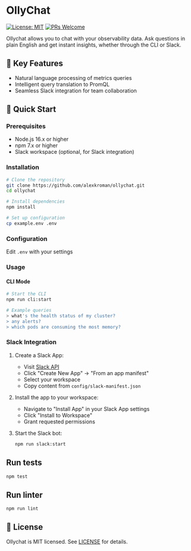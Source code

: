 # OllyChat

[![License: MIT](https://img.shields.io/badge/License-MIT-yellow.svg)](https://opensource.org/licenses/MIT)
[![PRs Welcome](https://img.shields.io/badge/PRs-welcome-brightgreen.svg)](http://makeapullrequest.com)

Ollychat allows you to chat with your observability data. Ask questions in plain English and get instant insights, whether through the CLI or Slack.

## 🌟 Key Features

- Natural language processing of metrics queries
- Intelligent query translation to PromQL
- Seamless Slack integration for team collaboration

## 🚀 Quick Start

### Prerequisites

- Node.js 16.x or higher
- npm 7.x or higher
- Slack workspace (optional, for Slack integration)

### Installation

```bash
# Clone the repository
git clone https://github.com/alexkroman/ollychat.git
cd ollychat

# Install dependencies
npm install

# Set up configuration
cp example.env .env
```

### Configuration

Edit `.env` with your settings

### Usage

#### CLI Mode

```bash
# Start the CLI
npm run cli:start

# Example queries
> what's the health status of my cluster?
> any alerts?
> which pods are consuming the most memory?
```

### Slack Integration

1. Create a Slack App:
   - Visit [Slack API](https://api.slack.com/apps)
   - Click "Create New App" → "From an app manifest"
   - Select your workspace
   - Copy content from `config/slack-manifest.json`

2. Install the app to your workspace:
   - Navigate to "Install App" in your Slack App settings
   - Click "Install to Workspace"
   - Grant requested permissions

3. Start the Slack bot:
  
   ```bash
   npm run slack:start
   ```

## Run tests

```bash
npm test
```

## Run linter

```bash
npm run lint
```

## 📄 License

Ollychat is MIT licensed. See [LICENSE](LICENSE) for details.
